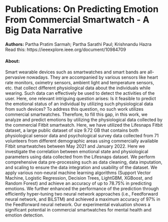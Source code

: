 <h1> Publications: On Predicting Emotion From Commercial Smartwatch - A Big Data Narrative</h1>
<strong>Authors:</strong> Partha Pratim Sarmah; Partha Sarathi Paul; Krishnandu Hazra
Read this: https://ieeexplore.ieee.org/document/10984709
<h4>About:</h4>
<p>
Smart wearable devices such as smartwatches and smart bands are all-pervasive nowadays. They are accompanied by various sensors like heart rate monitors, oximetry sensors, ambient light and temperature sensors, etc. that collect different physiological data about the individuals while wearing. Such data can effectively be used to detect the activities of the user. Here, one relevant intriguing question arises: Is it feasible to predict the emotional status of an individual by utilizing such physiological data from such devices? To address this question, no such work utilizes commercial smartwatches. Therefore, to fill this gap, in this work, we analyze and predict emotions by utilizing the physiological data collected by the commercial Fitbit smartwatch. Here, we have utilized the Lifesnaps Fitbit dataset, a large public dataset of size 9.72 GB that contains both physiological sensor data and psychological survey data collected from 71 volunteers from different demographic areas using commercially available Fitbit smartwatches between May 2021 and January 2022. Here we investigate the correlation between emotional state and physiological parameters using data collected from the Lifesnaps dataset. We perform comprehensive data pre-processing such as data cleaning, data imputation, and scaling to ensure the data integration and usability of the dataset. We apply various non-neural machine learning algorithms (Support Vector Machine, Logistic Regression, Decision Trees, LightGBM, XGBoost, and Random Forest) and achieve an accuracy of up to 78.75% in predicting emotions. We further enhanced the performance of the prediction through efficiently hyper-tuning two neural network approaches (i.e., Feedforward neural network, and BiLSTM) and achieved a maximum accuracy of 97% in the Feedforward neural network. Our experimental evaluation shows a significant potential in commercial smartwatches for mental health and emotion detection.</p>

